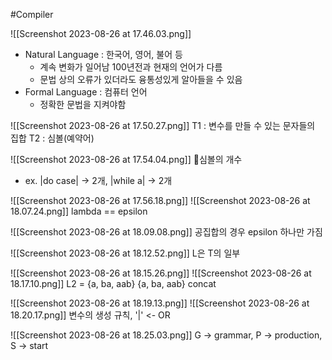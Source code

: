#Compiler

![[Screenshot 2023-08-26 at 17.46.03.png]]
- Natural Language : 한국어, 영어, 불어 등 
	- 계속 변화가 일어남 100년전과 현재의 언어가 다름
	- 문법 상의 오류가 있더라도 융통성있게 알아들을 수 있음
- Formal Language : 컴퓨터 언어 
	- 정확한 문법을 지켜야함

![[Screenshot 2023-08-26 at 17.50.27.png]]
T1 : 변수를 만들 수 있는 문자들의 집합
T2 : 심볼(예약어)

![[Screenshot 2023-08-26 at 17.54.04.png]]
심볼의 개수
- ex. |do case| -> 2개, |while a| -> 2개 

![[Screenshot 2023-08-26 at 17.56.18.png]]
![[Screenshot 2023-08-26 at 18.07.24.png]]
lambda == epsilon

![[Screenshot 2023-08-26 at 18.09.08.png]]
공집합의 경우 epsilon 하나만 가짐

![[Screenshot 2023-08-26 at 18.12.52.png]]
L은 T의 일부

![[Screenshot 2023-08-26 at 18.15.26.png]]
![[Screenshot 2023-08-26 at 18.17.10.png]]
L2 = {a, ba, aab} {a, ba, aab} concat

![[Screenshot 2023-08-26 at 18.19.13.png]]
![[Screenshot 2023-08-26 at 18.20.17.png]]
변수의 생성 규칙, '|' <- OR

![[Screenshot 2023-08-26 at 18.25.03.png]]
G -> grammar, P -> production, S -> start